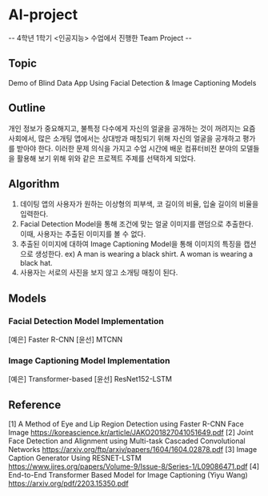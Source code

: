 # AI-project
-- 4학년 1학기 <인공지능> 수업에서 진행한 Team Project --
## Topic
Demo of Blind Data App Using Facial Detection & Image Captioning Models
## Outline
개인 정보가 중요해지고, 불특정 다수에게 자신의 얼굴을 공개하는 것이 꺼려지는 요즘 사회에서, 많은 소개팅 앱에서는 상대방과 매칭되기 위해 자신의 얼굴을 공개하고 평가를 받아야 한다. 이러한 문제 의식을 가지고 수업 시간에 배운 컴퓨터비전 분야의 모델들을 활용해 보기 위해 위와 같은 프로젝트 주제를 선택하게 되었다.
## Algorithm
1. 데이팅 앱의 사용자가 원하는 이상형의 피부색, 코 길이의 비율, 입술 길이의 비율을 입력한다.
2. Facial Detection Model을 통해 조건에 맞는 얼굴 이미지를 랜덤으로 추출한다. 이때, 사용자는 추출된 이미지를 볼 수 없다.
3. 추출된 이미지에 대하여 Image Captioning Model을 통해 이미지의 특징을 캡션으로 생성한다.
   ex) A man is wearing a black shirt. A woman is wearing a black hat.
4. 사용자는 서로의 사진을 보지 않고 소개팅 매칭이 된다.
## Models
### Facial Detection Model Implementation
[예은] Faster R-CNN
[윤선] MTCNN
### Image Captioning Model Implementation
[예은] Transformer-based
[윤선] ResNet152-LSTM
## Reference
[1] A Method of Eye and Lip Region Detection using Faster R-CNN Face Image
https://koreascience.kr/article/JAKO201827041051649.pdf
[2] Joint Face Detection and Alignment using Multi-task Cascaded Convolutional Networks
https://arxiv.org/ftp/arxiv/papers/1604/1604.02878.pdf
[3] Image Caption Generator Using RESNET-LSTM
https://www.ijres.org/papers/Volume-9/Issue-8/Series-1/L09086471.pdf
[4] End-to-End Transformer Based Model for Image Captioning (Yiyu Wang)
https://arxiv.org/pdf/2203.15350.pdf
